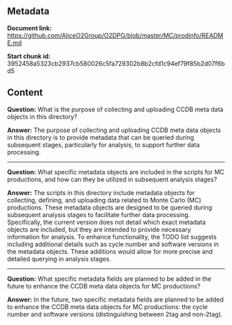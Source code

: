 ## Metadata

**Document link:** https://github.com/AliceO2Group/O2DPG/blob/master/MC/prodinfo/README.md

**Start chunk id:** 3952458a5323cb2937cb580026c5fa729302b8b2cfd1c94ef79f85b2d07f6bd5

## Content

**Question:** What is the purpose of collecting and uploading CCDB meta data objects in this directory?

**Answer:** The purpose of collecting and uploading CCDB meta data objects in this directory is to provide metadata that can be queried during subsequent stages, particularly for analysis, to support further data processing.

---

**Question:** What specific metadata objects are included in the scripts for MC productions, and how can they be utilized in subsequent analysis stages?

**Answer:** The scripts in this directory include metadata objects for collecting, defining, and uploading data related to Monte Carlo (MC) productions. These metadata objects are designed to be queried during subsequent analysis stages to facilitate further data processing. Specifically, the current version does not detail which exact metadata objects are included, but they are intended to provide necessary information for analysis. To enhance functionality, the TODO list suggests including additional details such as cycle number and software versions in the metadata objects. These additions would allow for more precise and detailed querying in analysis stages.

---

**Question:** What specific metadata fields are planned to be added in the future to enhance the CCDB meta data objects for MC productions?

**Answer:** In the future, two specific metadata fields are planned to be added to enhance the CCDB meta data objects for MC productions: the cycle number and software versions (distinguishing between 2tag and non-2tag).